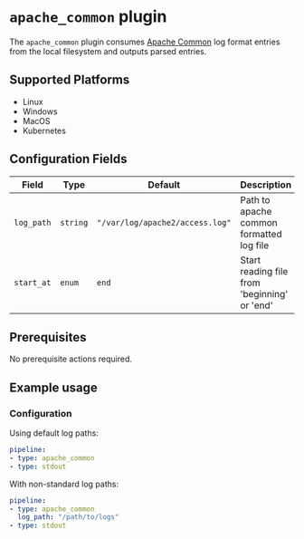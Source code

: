 # `apache_common` plugin

The `apache_common` plugin consumes [Apache Common](https://httpd.apache.org/docs/2.4/logs.html) log format entries from the local filesystem and outputs parsed entries.

## Supported Platforms

- Linux
- Windows
- MacOS
- Kubernetes

## Configuration Fields

| Field | Type | Default | Description |
| --- | --- | --- | --- |
| `log_path` | `string` | `"/var/log/apache2/access.log"` | Path to apache common formatted log file |
| `start_at` | `enum` | `end` | Start reading file from 'beginning' or 'end' |

## Prerequisites

No prerequisite actions required.

## Example usage

### Configuration

Using default log paths:

```yaml
pipeline:
- type: apache_common
- type: stdout

```

With non-standard log paths:

```yaml
pipeline:
- type: apache_common
  log_path: "/path/to/logs"
- type: stdout

```
